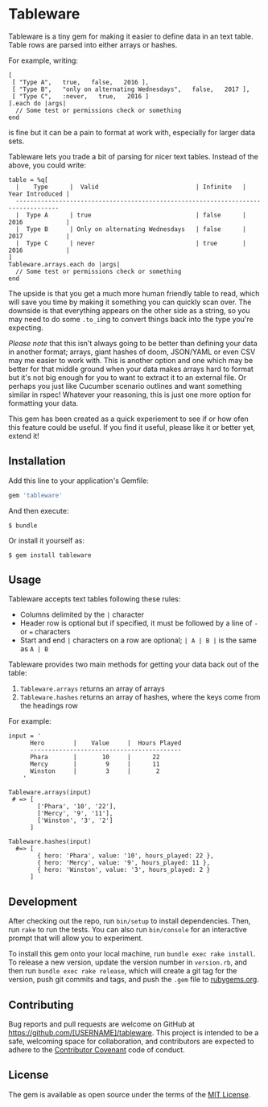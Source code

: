 # Tableware

Tableware is a tiny gem for making it easier to define data in an text table.
Table rows are parsed into either arrays or hashes.

For example, writing:

```
[
 [ "Type A",   true,   false,   2016 ],
 [ "Type B",   "only on alternating Wednesdays",   false,   2017 ],
 [ "Type C",   :never,   true,   2016 ]
].each do |args|
  // Some test or permissions check or something
end
```
is fine but it can be a pain to format at work with, especially for larger data sets.

Tableware lets you trade a bit of parsing for nicer text tables. Instead of the above, you could write:

```
table = %q[
  |    Type      |  Valid                           | Infinite   | Year Introduced |
  ----------------------------------------------------------------------------------
  |  Type A      | true                             | false      | 2016            |
  |  Type B      | Only on alternating Wednesdays   | false      | 2017            |
  |  Type C      | never                            | true       | 2016            |
]
Tableware.arrays.each do |args|
  // Some test or permissions check or something
end
```

The upside is that you get a much more human friendly table to read, which will save you time by making it something you can quickly scan over.
The downside is that everything appears on the other side as a string, so you may need to do some `.to_i`ing to convert things back into the type you're expecting.

*Please note* that this isn't always going to be better than defining your data in another format; arrays, giant hashes of doom, JSON/YAML or even CSV may me easier to work with. This is another option and one which may be better for that middle ground when your data makes arrays hard to format but it's not big enough for you to want to extract it to an external file. Or perhaps you just like Cucumber scenario outlines and want something similar in rspec!
Whatever your reasoning, this is just one more option for formatting your data.

This gem has been created as a quick experiement to see if or how ofen this feature could be useful.
If you find it useful, please like it or better yet, extend it!

## Installation

Add this line to your application's Gemfile:

```ruby
gem 'tableware'
```

And then execute:

    $ bundle

Or install it yourself as:

    $ gem install tableware

## Usage

Tableware accepts text tables following these rules:

  - Columns delimited by the `|` character
  - Header row is optional but if specified, it must be followed by a line of `-` or `=` characters
  - Start and end `|` characters on a row are optional; `| A | B |` is the same as `A | B`


Tableware provides two main methods for getting your data back out of the table:

  1. `Tableware.arrays` returns an array of arrays
  2. `Tableware.hashes` returns an array of hashes, where the keys come from the headings row


For example:

```
input = '
      Hero        |    Value     |  Hours Played
      ------------------------------------------
      Phara       |       10     |      22
      Mercy       |        9     |      11
      Winston     |        3     |       2
    '

Tableware.arrays(input)
 # => [
        ['Phara', '10', '22'],
        ['Mercy', '9', '11'],
        ['Winston', '3', '2']
      ]

Tableware.hashes(input)
  #=> [
        { hero: 'Phara', value: '10', hours_played: 22 },
        { hero: 'Mercy', value: '9', hours_played: 11 },
        { hero: 'Winston', value: '3', hours_played: 2 }
      ]
```

## Development

After checking out the repo, run `bin/setup` to install dependencies. Then, run `rake` to run the tests. You can also run `bin/console` for an interactive prompt that will allow you to experiment.

To install this gem onto your local machine, run `bundle exec rake install`. To release a new version, update the version number in `version.rb`, and then run `bundle exec rake release`, which will create a git tag for the version, push git commits and tags, and push the `.gem` file to [rubygems.org](https://rubygems.org).

## Contributing

Bug reports and pull requests are welcome on GitHub at https://github.com/[USERNAME]/tableware. This project is intended to be a safe, welcoming space for collaboration, and contributors are expected to adhere to the [Contributor Covenant](http://contributor-covenant.org) code of conduct.


## License

The gem is available as open source under the terms of the [MIT License](http://opensource.org/licenses/MIT).

